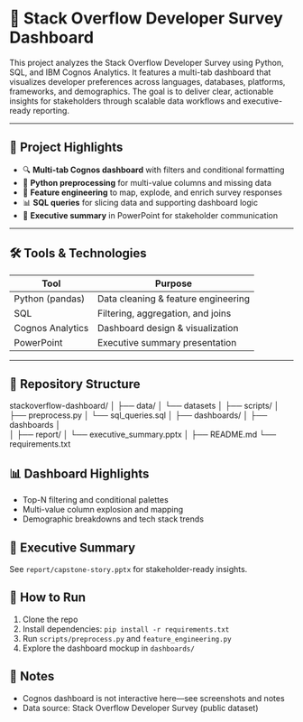 # 🧠 Stack Overflow Developer Survey Dashboard

This project analyzes the Stack Overflow Developer Survey using Python, SQL, and IBM Cognos Analytics. It features a multi-tab dashboard that visualizes developer preferences across languages, databases, platforms, frameworks, and demographics. The goal is to deliver clear, actionable insights for stakeholders through scalable data workflows and executive-ready reporting.

---

## 🚀 Project Highlights

- 🔍 **Multi-tab Cognos dashboard** with filters and conditional formatting
- 🧹 **Python preprocessing** for multi-value columns and missing data
- 🧠 **Feature engineering** to map, explode, and enrich survey responses
- 📊 **SQL queries** for slicing data and supporting dashboard logic
- 🎯 **Executive summary** in PowerPoint for stakeholder communication

---

## 🛠️ Tools & Technologies

| Tool            | Purpose                            |
|-----------------|------------------------------------|
| Python (pandas) | Data cleaning & feature engineering |
| SQL             | Filtering, aggregation, and joins   |
| Cognos Analytics| Dashboard design & visualization    |
| PowerPoint      | Executive summary presentation      |

---

## 📁 Repository Structure

stackoverflow-dashboard/
│
├── data/
│   └── datasets
│
├── scripts/
│   ├── preprocess.py
│   └── sql_queries.sql
│
├── dashboards/
│   ├── dashboards
│  
│
├── report/
│   └── executive_summary.pptx
│
├── README.md
└── requirements.txt

## 📊 Dashboard Highlights
- Top-N filtering and conditional palettes
- Multi-value column explosion and mapping
- Demographic breakdowns and tech stack trends

## 📜 Executive Summary
See `report/capstone-story.pptx` for stakeholder-ready insights.

## 🚀 How to Run
1. Clone the repo
2. Install dependencies: `pip install -r requirements.txt`
3. Run `scripts/preprocess.py` and `feature_engineering.py`
4. Explore the dashboard mockup in `dashboards/`

## 📌 Notes
- Cognos dashboard is not interactive here—see screenshots and notes
- Data source: Stack Overflow Developer Survey (public dataset)

